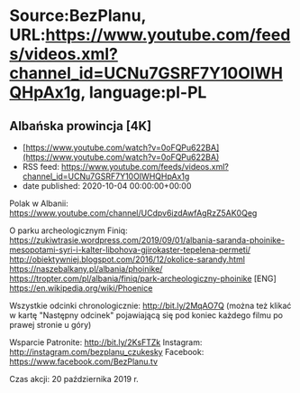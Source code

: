 # Source:BezPlanu, URL:https://www.youtube.com/feeds/videos.xml?channel_id=UCNu7GSRF7Y10OIWHQHpAx1g, language:pl-PL

## Albańska prowincja [4K]
 - [https://www.youtube.com/watch?v=0oFQPu622BA](https://www.youtube.com/watch?v=0oFQPu622BA)
 - RSS feed: https://www.youtube.com/feeds/videos.xml?channel_id=UCNu7GSRF7Y10OIWHQHpAx1g
 - date published: 2020-10-04 00:00:00+00:00

Polak w Albanii:
https://www.youtube.com/channel/UCdpv6izdAwfAgRzZ5AK0Qeg

O parku archeologicznym Finiq:
https://zukiwtrasie.wordpress.com/2019/09/01/albania-saranda-phoinike-mesopotami-syri-i-kalter-libohova-gjirokaster-tepelena-permeti/
http://obiektywniej.blogspot.com/2016/12/okolice-sarandy.html
https://naszebalkany.pl/albania/phoinike/
https://tropter.com/pl/albania/finiq/park-archeologiczny-phoinike
[ENG] https://en.wikipedia.org/wiki/Phoenice


Wszystkie odcinki chronologicznie: http://bit.ly/2MqAO7Q
(można też klikać w kartę "Następny odcinek" pojawiającą się pod koniec każdego filmu po prawej stronie u góry)

Wsparcie Patronite: http://bit.ly/2KsFTZk 
Instagram: http://instagram.com/bezplanu_czukesky 
Facebook: https://www.facebook.com/BezPlanu.tv 

Czas akcji: 20 października 2019 r.

